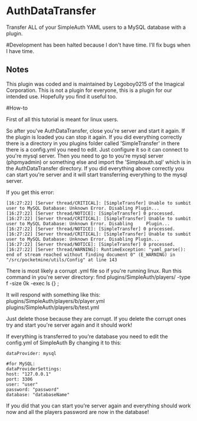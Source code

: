 # AuthDataTransfer
Transfer ALL of your SimpleAuth YAML users to a MySQL database with a plugin.

#Development has been halted because I don't have time. I'll fix bugs when I have time.

## Notes

This plugin was coded and is maintained by Legoboy0215 of the Imagical Corporation. This is not a plugin for everyone, this is a plugin for our intended use. Hopefully you find it useful too.


#How-to

First of all this tutorial is meant for linux users.

So after you've AuthDataTransfer, close you're server and start it again. If the plugin is loaded you can stop it again.
If you did everything correctly there is a directory in you plugins folder called 'SimpleTransfer' in there there is a config.yml you need to edit. Just configure it so it can connect to you're mysql server. Then you need to go to you're mysql server (phpmyadmin) or something else and import the 'Simpleauth.sql' which is in the AuthDataTransfer directory. If you did everything above correctly you can start you're server and it will start transferring everything to the mysql server.

If you get this error: 

	[16:27:22] [Server thread/CRITICAL]: [SimpleTransfer] Unable to sumbit user to MySQL Database: Unknown Error. Disabling Plugin...
	[16:27:22] [Server thread/NOTICE]: [SimpleTransfer] 0 processed.
	[16:27:22] [Server thread/CRITICAL]: [SimpleTransfer] Unable to sumbit user to MySQL Database: Unknown Error. Disabling 	Plugin...
	[16:27:22] [Server thread/NOTICE]: [SimpleTransfer] 0 processed.
	[16:27:22] [Server thread/CRITICAL]: [SimpleTransfer] Unable to sumbit user to MySQL Database: Unknown Error. Disabling Plugin...
	[16:27:22] [Server thread/NOTICE]: [SimpleTransfer] 0 processed.
	[16:27:22] [Server thread/WARNING]: RuntimeException: "yaml_parse(): end of stream reached without finding document 0" (E_WARNING) in "/src/pocketmine/utils/Config" at line 143

There is most likely a corrupt .yml file so if you're running linux.
Run this command in you're server directory:
	 find plugins/SimpleAuth/players/ -type f -size 0k -exec ls {} \;
	
It will respond with something like this:
	plugins/SimpleAuth/players/b/player.yml
	plugins/SimpleAuth/players/b/test.yml
	
Just delete those because they are corrupt. If you delete the corrupt ones try and start you're server again and it should work!

If everything is transferred to you're database you need to edit the config.yml of SimpleAuth
By changing it to this:

	dataProvider: mysql

	#for MySQL:
	dataProviderSettings:
 	host: "127.0.0.1"
 	port: 3306
 	user: "user"
 	password: "password"
 	database: "databaseName"
 	
If you did that you can start you're server again and everything should work now and all the players password are now in the database!
